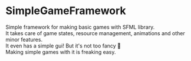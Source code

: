 # SimpleGameFramework
Simple framework for making basic games with SFML library.\
It takes care of game states, resource management, animations and other minor features.\
It even has a simple gui! But it's not too fancy :grimacing:\
Making simple games with it is freaking easy.
